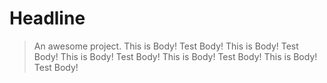 # Headline

> An awesome project.
This is Body!
Test Body!
This is Body!
Test Body!
This is Body!
Test Body!
This is Body!
Test Body!
This is Body!
Test Body!